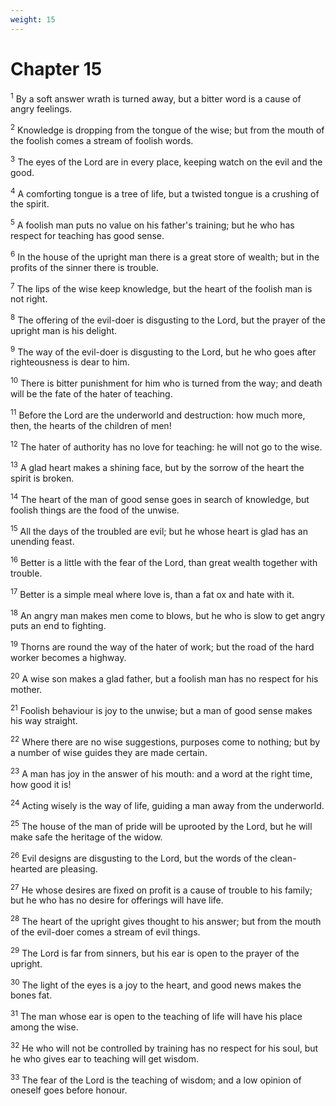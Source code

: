 ```yaml
---
weight: 15
---
```


# Chapter 15

<sup>1</sup> By a soft answer wrath is turned away, but a bitter word is a cause of angry feelings. 

<sup>2</sup> Knowledge is dropping from the tongue of the wise; but from the mouth of the foolish comes a stream of foolish words. 

<sup>3</sup> The eyes of the Lord are in every place, keeping watch on the evil and the good. 

<sup>4</sup> A comforting tongue is a tree of life, but a twisted tongue is a crushing of the spirit. 

<sup>5</sup> A foolish man puts no value on his father's training; but he who has respect for teaching has good sense. 

<sup>6</sup> In the house of the upright man there is a great store of wealth; but in the profits of the sinner there is trouble. 

<sup>7</sup> The lips of the wise keep knowledge, but the heart of the foolish man is not right. 

<sup>8</sup> The offering of the evil-doer is disgusting to the Lord, but the prayer of the upright man is his delight. 

<sup>9</sup> The way of the evil-doer is disgusting to the Lord, but he who goes after righteousness is dear to him. 

<sup>10</sup> There is bitter punishment for him who is turned from the way; and death will be the fate of the hater of teaching. 

<sup>11</sup> Before the Lord are the underworld and destruction: how much more, then, the hearts of the children of men! 

<sup>12</sup> The hater of authority has no love for teaching: he will not go to the wise. 

<sup>13</sup> A glad heart makes a shining face, but by the sorrow of the heart the spirit is broken. 

<sup>14</sup> The heart of the man of good sense goes in search of knowledge, but foolish things are the food of the unwise. 

<sup>15</sup> All the days of the troubled are evil; but he whose heart is glad has an unending feast. 

<sup>16</sup> Better is a little with the fear of the Lord, than great wealth together with trouble. 

<sup>17</sup> Better is a simple meal where love is, than a fat ox and hate with it. 

<sup>18</sup> An angry man makes men come to blows, but he who is slow to get angry puts an end to fighting. 

<sup>19</sup> Thorns are round the way of the hater of work; but the road of the hard worker becomes a highway. 

<sup>20</sup> A wise son makes a glad father, but a foolish man has no respect for his mother. 

<sup>21</sup> Foolish behaviour is joy to the unwise; but a man of good sense makes his way straight. 

<sup>22</sup> Where there are no wise suggestions, purposes come to nothing; but by a number of wise guides they are made certain. 

<sup>23</sup> A man has joy in the answer of his mouth: and a word at the right time, how good it is! 

<sup>24</sup> Acting wisely is the way of life, guiding a man away from the underworld. 

<sup>25</sup> The house of the man of pride will be uprooted by the Lord, but he will make safe the heritage of the widow. 

<sup>26</sup> Evil designs are disgusting to the Lord, but the words of the clean-hearted are pleasing. 

<sup>27</sup> He whose desires are fixed on profit is a cause of trouble to his family; but he who has no desire for offerings will have life. 

<sup>28</sup> The heart of the upright gives thought to his answer; but from the mouth of the evil-doer comes a stream of evil things. 

<sup>29</sup> The Lord is far from sinners, but his ear is open to the prayer of the upright. 

<sup>30</sup> The light of the eyes is a joy to the heart, and good news makes the bones fat. 

<sup>31</sup> The man whose ear is open to the teaching of life will have his place among the wise. 

<sup>32</sup> He who will not be controlled by training has no respect for his soul, but he who gives ear to teaching will get wisdom. 

<sup>33</sup> The fear of the Lord is the teaching of wisdom; and a low opinion of oneself goes before honour. 


